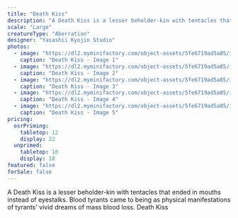 ```yaml
---
title: "Death Kiss"
description: "A Death Kiss is a lesser beholder-kin with tentacles that ended in mouths instead of eyestalks. Blood tyrants came to being as physical manifestations of tyrants' vivid dreams of mass blood loss. Death Kiss"
scale: "Large"
creatureType: "Aberration"
designer: "Yasashii Kyojin Studio"
photos:
  - image: "https://dl2.myminifactory.com/object-assets/5fe6719ad5a85/images/720X720-deathkiss-ps.jpg"
    caption: "Death Kiss - Image 1"
  - image: "https://dl2.myminifactory.com/object-assets/5fe6719ad5a85/images/720X720-dk-1.jpg"
    caption: "Death Kiss - Image 2"
  - image: "https://dl2.myminifactory.com/object-assets/5fe6719ad5a85/images/230X230-img-20210521-202059-762.jpg"
    caption: "Death Kiss - Image 3"
  - image: "https://dl2.myminifactory.com/object-assets/5fe6719ad5a85/images/230X230-pxl-20220808-140831744-2.jpg"
    caption: "Death Kiss - Image 4"
  - image: "https://dl2.myminifactory.com/object-assets/5fe6719ad5a85/images/230X230-pxl-20220808-140842212-2.jpg"
    caption: "Death Kiss - Image 5"
pricing:
  osrPriming:
    tabletop: 12
    display: 22
  unprimed:
    tabletop: 10
    display: 18
featured: false
forSale: false
---
```


A Death Kiss is a lesser beholder-kin with tentacles that ended in mouths instead of eyestalks. Blood tyrants came to being as physical manifestations of tyrants' vivid dreams of mass blood loss. Death Kiss